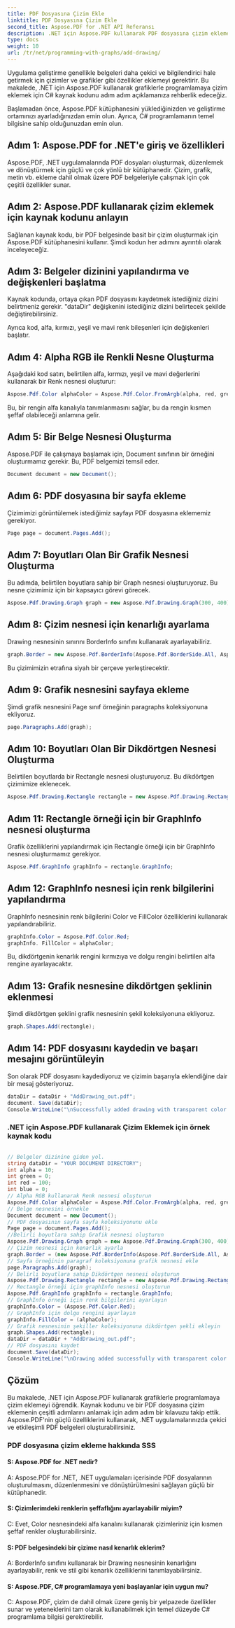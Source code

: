 ```yaml
---
title: PDF Dosyasına Çizim Ekle
linktitle: PDF Dosyasına Çizim Ekle
second_title: Aspose.PDF for .NET API Referansı
description: .NET için Aspose.PDF kullanarak PDF dosyasına çizim eklemeyi öğrenin. Çizim özellikleriyle çekici PDF belgeleri oluşturmak için bu adım adım kılavuzu izleyin.
type: docs
weight: 10
url: /tr/net/programming-with-graphs/add-drawing/
---
```

Uygulama geliştirme genellikle belgeleri daha çekici ve bilgilendirici hale getirmek için çizimler ve grafikler gibi özellikler eklemeyi gerektirir. Bu makalede, .NET için Aspose.PDF kullanarak grafiklerle programlamaya çizim eklemek için C# kaynak kodunu adım adım açıklamanıza rehberlik edeceğiz.

Başlamadan önce, Aspose.PDF kütüphanesini yüklediğinizden ve geliştirme ortamınızı ayarladığınızdan emin olun. Ayrıca, C# programlamanın temel bilgisine sahip olduğunuzdan emin olun.

## Adım 1: Aspose.PDF for .NET'e giriş ve özellikleri

Aspose.PDF, .NET uygulamalarında PDF dosyaları oluşturmak, düzenlemek ve dönüştürmek için güçlü ve çok yönlü bir kütüphanedir. Çizim, grafik, metin vb. ekleme dahil olmak üzere PDF belgeleriyle çalışmak için çok çeşitli özellikler sunar.

## Adım 2: Aspose.PDF kullanarak çizim eklemek için kaynak kodunu anlayın

Sağlanan kaynak kodu, bir PDF belgesinde basit bir çizim oluşturmak için Aspose.PDF kütüphanesini kullanır. Şimdi kodun her adımını ayrıntılı olarak inceleyeceğiz.

## Adım 3: Belgeler dizinini yapılandırma ve değişkenleri başlatma

Kaynak kodunda, ortaya çıkan PDF dosyasını kaydetmek istediğiniz dizini belirtmeniz gerekir. "dataDir" değişkenini istediğiniz dizini belirtecek şekilde değiştirebilirsiniz.

Ayrıca kod, alfa, kırmızı, yeşil ve mavi renk bileşenleri için değişkenleri başlatır.

## Adım 4: Alpha RGB ile Renkli Nesne Oluşturma

Aşağıdaki kod satırı, belirtilen alfa, kırmızı, yeşil ve mavi değerlerini kullanarak bir Renk nesnesi oluşturur:

```csharp
Aspose.Pdf.Color alphaColor = Aspose.Pdf.Color.FromArgb(alpha, red, green, blue);
```

Bu, bir rengin alfa kanalıyla tanımlanmasını sağlar, bu da rengin kısmen şeffaf olabileceği anlamına gelir.

## Adım 5: Bir Belge Nesnesi Oluşturma

Aspose.PDF ile çalışmaya başlamak için, Document sınıfının bir örneğini oluşturmamız gerekir. Bu, PDF belgemizi temsil eder.

```csharp
Document document = new Document();
```

## Adım 6: PDF dosyasına bir sayfa ekleme

Çizimimizi görüntülemek istediğimiz sayfayı PDF dosyasına eklememiz gerekiyor.

```csharp
Page page = document.Pages.Add();
```

## Adım 7: Boyutları Olan Bir Grafik Nesnesi Oluşturma

Bu adımda, belirtilen boyutlara sahip bir Graph nesnesi oluşturuyoruz. Bu nesne çizimimiz için bir kapsayıcı görevi görecek.

```csharp
Aspose.Pdf.Drawing.Graph graph = new Aspose.Pdf.Drawing.Graph(300, 400);
```

## Adım 8: Çizim nesnesi için kenarlığı ayarlama

Drawing nesnesinin sınırını BorderInfo sınıfını kullanarak ayarlayabiliriz.

```csharp
graph.Border = new Aspose.Pdf.BorderInfo(Aspose.Pdf.BorderSide.All, Aspose.Pdf.Color.Black);
```

Bu çizimimizin etrafına siyah bir çerçeve yerleştirecektir.

## Adım 9: Grafik nesnesini sayfaya ekleme

Şimdi grafik nesnesini Page sınıf örneğinin paragraphs koleksiyonuna ekliyoruz.

```csharp
page.Paragraphs.Add(graph);
```

## Adım 10: Boyutları Olan Bir Dikdörtgen Nesnesi Oluşturma

Belirtilen boyutlarda bir Rectangle nesnesi oluşturuyoruz. Bu dikdörtgen çizimimize eklenecek.

```csharp
Aspose.Pdf.Drawing.Rectangle rectangle = new Aspose.Pdf.Drawing.Rectangle(0, 0, 100, 50);
```

## Adım 11: Rectangle örneği için bir GraphInfo nesnesi oluşturma

Grafik özelliklerini yapılandırmak için Rectangle örneği için bir GraphInfo nesnesi oluşturmamız gerekiyor.

```csharp
Aspose.Pdf.GraphInfo graphInfo = rectangle.GraphInfo;
```

## Adım 12: GraphInfo nesnesi için renk bilgilerini yapılandırma

GraphInfo nesnesinin renk bilgilerini Color ve FillColor özelliklerini kullanarak yapılandırabiliriz.

```csharp
graphInfo.Color = Aspose.Pdf.Color.Red;
graphInfo. FillColor = alphaColor;
```

Bu, dikdörtgenin kenarlık rengini kırmızıya ve dolgu rengini belirtilen alfa rengine ayarlayacaktır.

## Adım 13: Grafik nesnesine dikdörtgen şeklinin eklenmesi

Şimdi dikdörtgen şeklini grafik nesnesinin şekil koleksiyonuna ekliyoruz.

```csharp
graph.Shapes.Add(rectangle);
```
## Adım 14: PDF dosyasını kaydedin ve başarı mesajını görüntüleyin

Son olarak PDF dosyasını kaydediyoruz ve çizimin başarıyla eklendiğine dair bir mesaj gösteriyoruz.

```csharp
dataDir = dataDir + "AddDrawing_out.pdf";
document. Save(dataDir);
Console.WriteLine("\nSuccessfully added drawing with transparent color.\nFile saved to location: " + dataDir);
```

### .NET için Aspose.PDF kullanarak Çizim Eklemek için örnek kaynak kodu 

```csharp

// Belgeler dizinine giden yol.
string dataDir = "YOUR DOCUMENT DIRECTORY";
int alpha = 10;
int green = 0;
int red = 100;
int blue = 0;
// Alpha RGB kullanarak Renk nesnesi oluşturun
Aspose.Pdf.Color alphaColor = Aspose.Pdf.Color.FromArgb(alpha, red, green, blue); // Alfa kanalı sağlayın
// Belge nesnesini örnekle
Document document = new Document();
// PDF dosyasının sayfa sayfa koleksiyonunu ekle
Page page = document.Pages.Add();
//Belirli boyutlara sahip Grafik nesnesi oluşturun
Aspose.Pdf.Drawing.Graph graph = new Aspose.Pdf.Drawing.Graph(300, 400);
// Çizim nesnesi için kenarlık ayarla
graph.Border = (new Aspose.Pdf.BorderInfo(Aspose.Pdf.BorderSide.All, Aspose.Pdf.Color.Black));
// Sayfa örneğinin paragraf koleksiyonuna grafik nesnesi ekle
page.Paragraphs.Add(graph);
// Belirli boyutlara sahip Dikdörtgen nesnesi oluşturun
Aspose.Pdf.Drawing.Rectangle rectangle = new Aspose.Pdf.Drawing.Rectangle(0, 0, 100, 50);
// Rectangle örneği için graphInfo nesnesi oluşturun
Aspose.Pdf.GraphInfo graphInfo = rectangle.GraphInfo;
// GraphInfo örneği için renk bilgilerini ayarlayın
graphInfo.Color = (Aspose.Pdf.Color.Red);
// GraphInfo için dolgu rengini ayarlayın
graphInfo.FillColor = (alphaColor);
// Grafik nesnesinin şekiller koleksiyonuna dikdörtgen şekli ekleyin
graph.Shapes.Add(rectangle);
dataDir = dataDir + "AddDrawing_out.pdf";
// PDF dosyasını kaydet
document.Save(dataDir);
Console.WriteLine("\nDrawing added successfully with transparent color.\nFile saved at " + dataDir);            

```

## Çözüm

Bu makalede, .NET için Aspose.PDF kullanarak grafiklerle programlamaya çizim eklemeyi öğrendik. Kaynak kodunu ve bir PDF dosyasına çizim eklemenin çeşitli adımlarını anlamak için adım adım bir kılavuzu takip ettik. Aspose.PDF'nin güçlü özelliklerini kullanarak, .NET uygulamalarınızda çekici ve etkileşimli PDF belgeleri oluşturabilirsiniz.


### PDF dosyasına çizim ekleme hakkında SSS

#### S: Aspose.PDF for .NET nedir?

A: Aspose.PDF for .NET, .NET uygulamaları içerisinde PDF dosyalarının oluşturulmasını, düzenlenmesini ve dönüştürülmesini sağlayan güçlü bir kütüphanedir.

#### S: Çizimlerimdeki renklerin şeffaflığını ayarlayabilir miyim?

C: Evet, Color nesnesindeki alfa kanalını kullanarak çizimleriniz için kısmen şeffaf renkler oluşturabilirsiniz.

#### S: PDF belgesindeki bir çizime nasıl kenarlık eklerim?

A: BorderInfo sınıfını kullanarak bir Drawing nesnesinin kenarlığını ayarlayabilir, renk ve stil gibi kenarlık özelliklerini tanımlayabilirsiniz.

#### S: Aspose.PDF, C# programlamaya yeni başlayanlar için uygun mu?

C: Aspose.PDF, çizim de dahil olmak üzere geniş bir yelpazede özellikler sunar ve yeteneklerini tam olarak kullanabilmek için temel düzeyde C# programlama bilgisi gerektirebilir.